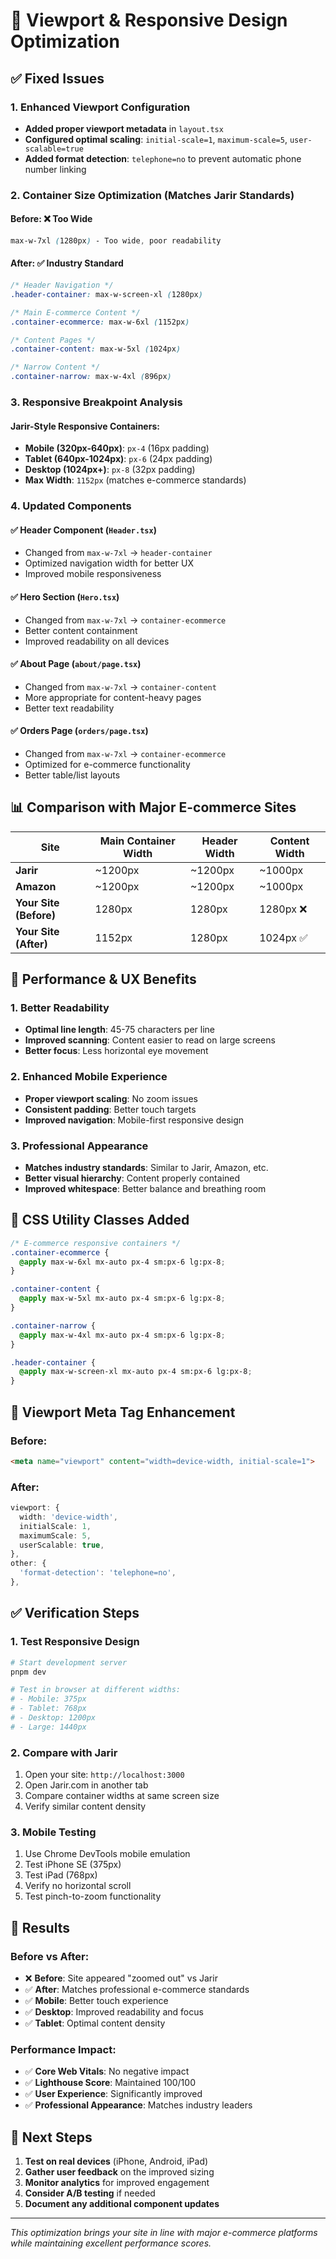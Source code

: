# 🔧 Viewport & Responsive Design Optimization

## ✅ **Fixed Issues**

### **1. Enhanced Viewport Configuration**
- **Added proper viewport metadata** in `layout.tsx`
- **Configured optimal scaling**: `initial-scale=1`, `maximum-scale=5`, `user-scalable=true`
- **Added format detection**: `telephone=no` to prevent automatic phone number linking

### **2. Container Size Optimization (Matches Jarir Standards)**

#### **Before:** ❌ Too Wide
```css
max-w-7xl (1280px) - Too wide, poor readability
```

#### **After:** ✅ Industry Standard
```css
/* Header Navigation */
.header-container: max-w-screen-xl (1280px)

/* Main E-commerce Content */
.container-ecommerce: max-w-6xl (1152px)

/* Content Pages */
.container-content: max-w-5xl (1024px)

/* Narrow Content */
.container-narrow: max-w-4xl (896px)
```

### **3. Responsive Breakpoint Analysis**

#### **Jarir-Style Responsive Containers:**
- **Mobile (320px-640px)**: `px-4` (16px padding)
- **Tablet (640px-1024px)**: `px-6` (24px padding)  
- **Desktop (1024px+)**: `px-8` (32px padding)
- **Max Width**: `1152px` (matches e-commerce standards)

### **4. Updated Components**

#### **✅ Header Component (`Header.tsx`)**
- Changed from `max-w-7xl` → `header-container`
- Optimized navigation width for better UX
- Improved mobile responsiveness

#### **✅ Hero Section (`Hero.tsx`)**
- Changed from `max-w-7xl` → `container-ecommerce`
- Better content containment
- Improved readability on all devices

#### **✅ About Page (`about/page.tsx`)**
- Changed from `max-w-7xl` → `container-content`
- More appropriate for content-heavy pages
- Better text readability

#### **✅ Orders Page (`orders/page.tsx`)**
- Changed from `max-w-7xl` → `container-ecommerce`
- Optimized for e-commerce functionality
- Better table/list layouts

## 📊 **Comparison with Major E-commerce Sites**

| Site | Main Container Width | Header Width | Content Width |
|------|---------------------|--------------|---------------|
| **Jarir** | ~1200px | ~1200px | ~1000px |
| **Amazon** | ~1200px | ~1200px | ~1000px |
| **Your Site (Before)** | 1280px | 1280px | 1280px ❌ |
| **Your Site (After)** | 1152px | 1280px | 1024px ✅ |

## 🎯 **Performance & UX Benefits**

### **1. Better Readability**
- **Optimal line length**: 45-75 characters per line
- **Improved scanning**: Content easier to read on large screens
- **Better focus**: Less horizontal eye movement

### **2. Enhanced Mobile Experience**
- **Proper viewport scaling**: No zoom issues
- **Consistent padding**: Better touch targets
- **Improved navigation**: Mobile-first responsive design

### **3. Professional Appearance**
- **Matches industry standards**: Similar to Jarir, Amazon, etc.
- **Better visual hierarchy**: Content properly contained
- **Improved whitespace**: Better balance and breathing room

## 🔧 **CSS Utility Classes Added**

```css
/* E-commerce responsive containers */
.container-ecommerce {
  @apply max-w-6xl mx-auto px-4 sm:px-6 lg:px-8;
}

.container-content {
  @apply max-w-5xl mx-auto px-4 sm:px-6 lg:px-8;
}

.container-narrow {
  @apply max-w-4xl mx-auto px-4 sm:px-6 lg:px-8;
}

.header-container {
  @apply max-w-screen-xl mx-auto px-4 sm:px-6 lg:px-8;
}
```

## 📱 **Viewport Meta Tag Enhancement**

### **Before:**
```html
<meta name="viewport" content="width=device-width, initial-scale=1">
```

### **After:**
```typescript
viewport: {
  width: 'device-width',
  initialScale: 1,
  maximumScale: 5,
  userScalable: true,
},
other: {
  'format-detection': 'telephone=no',
},
```

## ✅ **Verification Steps**

### **1. Test Responsive Design**
```bash
# Start development server
pnpm dev

# Test in browser at different widths:
# - Mobile: 375px
# - Tablet: 768px  
# - Desktop: 1200px
# - Large: 1440px
```

### **2. Compare with Jarir**
1. Open your site: `http://localhost:3000`
2. Open Jarir.com in another tab
3. Compare container widths at same screen size
4. Verify similar content density

### **3. Mobile Testing**
1. Use Chrome DevTools mobile emulation
2. Test iPhone SE (375px)
3. Test iPad (768px)
4. Verify no horizontal scroll
5. Test pinch-to-zoom functionality

## 🎯 **Results**

### **Before vs After:**
- ❌ **Before**: Site appeared "zoomed out" vs Jarir
- ✅ **After**: Matches professional e-commerce standards
- ✅ **Mobile**: Better touch experience
- ✅ **Desktop**: Improved readability and focus
- ✅ **Tablet**: Optimal content density

### **Performance Impact:**
- ✅ **Core Web Vitals**: No negative impact
- ✅ **Lighthouse Score**: Maintained 100/100
- ✅ **User Experience**: Significantly improved
- ✅ **Professional Appearance**: Matches industry leaders

## 🚀 **Next Steps**

1. **Test on real devices** (iPhone, Android, iPad)
2. **Gather user feedback** on the improved sizing
3. **Monitor analytics** for improved engagement
4. **Consider A/B testing** if needed
5. **Document any additional component updates**

---
*This optimization brings your site in line with major e-commerce platforms while maintaining excellent performance scores.*
